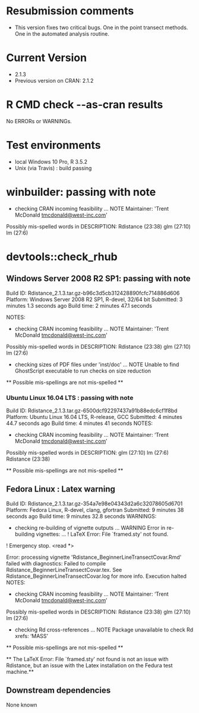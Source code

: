 # Resubmission comments
* This version fixes two critical bugs.  One in the point transect methods. One in the automated analysis routine.

# Current Version
* 2.1.3
* Previous version on CRAN: 2.1.2

# R CMD check --as-cran results
No ERRORs or WARNINGs. 

# Test environments
* local Windows 10 Pro, R 3.5.2 
* Unix (via Travis) : build passing

# winbuilder: passing with note
* checking CRAN incoming feasibility ... NOTE
Maintainer: 'Trent McDonald <tmcdonald@west-inc.com>'

Possibly mis-spelled words in DESCRIPTION:
  Rdistance (23:38)
  glm (27:10)
  lm (27:6)

# devtools::check_rhub 

## Windows Server 2008 R2 SP1: passing with note

Build ID:	Rdistance_2.1.3.tar.gz-b96c3d5cb312428890fcfc714886d606
Platform:	Windows Server 2008 R2 SP1, R-devel, 32/64 bit
Submitted:	3 minutes 1.3 seconds ago
Build time:	2 minutes 47.1 seconds

NOTES:
* checking CRAN incoming feasibility ... NOTE
Maintainer: 'Trent McDonald <tmcdonald@west-inc.com>'

Possibly mis-spelled words in DESCRIPTION:
  Rdistance (23:38)
  glm (27:10)
  lm (27:6)

* checking sizes of PDF files under 'inst/doc' ... NOTE
Unable to find GhostScript executable to run checks on size reduction

** Possible mis-spellings are not mis-spelled **

### Ubuntu Linux 16.04 LTS : passing with note

Build ID:	Rdistance_2.1.3.tar.gz-6500dcf92297437a91b88edc6cf1f8bd
Platform:	Ubuntu Linux 16.04 LTS, R-release, GCC
Submitted:	4 minutes 44.7 seconds ago
Build time:	4 minutes 41 seconds
NOTES:
* checking CRAN incoming feasibility ... NOTE
Maintainer: ‘Trent McDonald <tmcdonald@west-inc.com>’

Possibly mis-spelled words in DESCRIPTION:
  glm (27:10)
  lm (27:6)
  Rdistance (23:38)

** Possible mis-spellings are not mis-spelled **
  
  
## Fedora Linux : Latex warning

Build ID:	Rdistance_2.1.3.tar.gz-354a7e98e04343d2a6c32078605d6701
Platform:	Fedora Linux, R-devel, clang, gfortran
Submitted:	9 minutes 38 seconds ago
Build time:	9 minutes 32.8 seconds
WARNINGS:
* checking re-building of vignette outputs ... WARNING
Error in re-building vignettes:
  ...
! LaTeX Error: File `framed.sty' not found.

! Emergency stop.
<read *> 

Error: processing vignette 'Rdistance_BeginnerLineTransectCovar.Rmd' failed with diagnostics:
Failed to compile Rdistance_BeginnerLineTransectCovar.tex. See Rdistance_BeginnerLineTransectCovar.log for more info.
Execution halted
NOTES:
* checking CRAN incoming feasibility ... NOTE
Maintainer: ‘Trent McDonald <tmcdonald@west-inc.com>’

Possibly mis-spelled words in DESCRIPTION:
  Rdistance (23:38)
  glm (27:10)
  lm (27:6)
* checking Rd cross-references ... NOTE
Package unavailable to check Rd xrefs: ‘MASS’

** Possible mis-spellings are not mis-spelled **

** The LaTeX Error: File `framed.sty' not found is not an 
issue with Rdistance, but an issue with the Latex installation
on the Fedura test machine.**

## Downstream dependencies
None known
